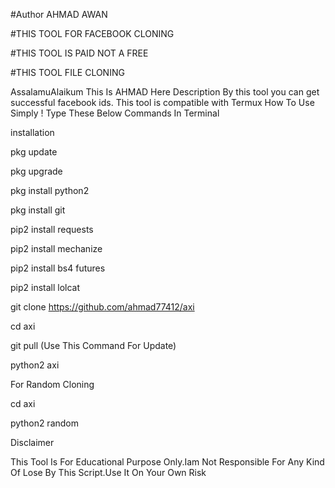 #Author AHMAD AWAN

#THIS TOOL FOR FACEBOOK CLONING

#THIS TOOL IS PAID NOT A FREE

#THIS TOOL FILE CLONING 

AssalamuAlaikum This Is AHMAD Here Description By this tool you can get successful facebook ids. This tool is compatible with Termux How To Use Simply ! Type These Below Commands In Terminal

installation

pkg update

pkg upgrade

pkg install python2

pkg install git

pip2 install requests

pip2 install mechanize

pip2 install bs4 futures

pip2 install lolcat

git clone https://github.com/ahmad77412/axi

cd axi

git pull    (Use This Command For Update)

python2 axi

For Random Cloning

cd axi

python2 random

Disclaimer

This Tool Is For Educational Purpose Only.Iam Not Responsible For Any Kind Of Lose By This Script.Use It On Your Own Risk

